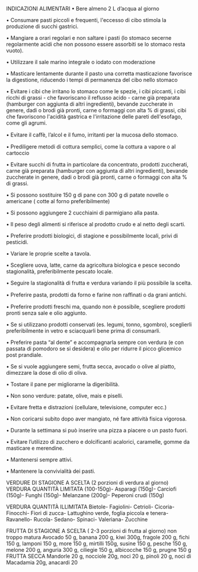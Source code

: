 INDICAZIONI ALIMENTARI
• Bere almeno 2 L d’acqua al giorno

• Consumare pasti piccoli e frequenti, l'eccesso di cibo stimola la produzione di succhi
gastrici.

• Mangiare a orari regolari e non saltare i pasti (lo stomaco secerne regolarmente acidi
che non possono essere assorbiti se lo stomaco resta vuoto).

• Utilizzare il sale marino integrale o iodato con moderazione

• Masticare lentamente durante il pasto una corretta masticazione favorisce la digestione,
riducendo i tempi di permanenza del cibo nello stomaco

• Evitare i cibi che irritano lo stomaco come le spezie, i cibi piccanti, i cibi ricchi di grassi -
che favoriscano il reflusso acido - carne già preparata (hamburger con aggiunta di altri
ingredienti), bevande zuccherate in genere, dadi o brodi già pronti, carne o formaggi
con alta % di grassi, cibi che favoriscono l'acidità gastrica e l'irritazione delle pareti
dell'esofago, come gli agrumi.

• Evitare il caﬀè, l’alcol e il fumo, irritanti per la mucosa dello stomaco.

• Prediligere metodi di cottura semplici, come la cottura a vapore o al cartoccio

• Evitare succhi di frutta in particolare da concentrato, prodotti zuccherati, carne già
preparata (hamburger con aggiunta di altri ingredienti), bevande zuccherate in genere,
dadi o brodi già pronti, carne o formaggi con alta % di grassi.

• Si possono sostituire 150 g di pane con 300 g di patate novelle o americane ( cotte al
forno preferibilmente)

• Si possono aggiungere 2 cucchiaini di parmigiano alla pasta.


• Il peso degli alimenti si riferisce al prodotto crudo e al netto degli scarti.

• Preferire prodotti biologici, di stagione e possibilmente locali, privi di pesticidi.

• Variare le proprie scelte a tavola.

• Scegliere uova, latte, carne da agricoltura biologica e pesce secondo stagionalità,
preferibilmente pescato locale.

• Seguire la stagionalità di frutta e verdura variando il più possibile la scelta.

• Preferire pasta, prodotti da forno e farine non raﬃnati o da grani antichi.

• Preferire prodotti freschi ma, quando non è possibile, scegliere prodotti pronti senza
sale e olio aggiunto.

• Se si utilizzano prodotti conservati (es. legumi, tonno, sgombro), sceglierli
preferibilmente in vetro e sciacquarli bene prima di consumarli.

• Preferire pasta “al dente” e accompagnarla sempre con verdura (e con passata di
pomodoro se si desidera) e olio per ridurre il picco glicemico post prandiale.

• Se si vuole aggiungere semi, frutta secca, avocado o olive al piatto, dimezzare la dose
di olio di oliva.

• Tostare il pane per migliorarne la digeribilità.

• Non sono verdure: patate, olive, mais e piselli.

• Evitare fretta e distrazioni (cellulare, televisione, computer ecc.)

• Non coricarsi subito dopo aver mangiato, né fare attività fisica vigorosa.

• Durante la settimana si può inserire una pizza a piacere o un pasto fuori.

• Evitare l’utilizzo di zucchero e dolcificanti acalorici, caramelle, gomme da masticare e
merendine.

• Mantenersi sempre attivi.

• Mantenere la convivialità dei pasti.

VERDURE DI STAGIONE A SCELTA
(2 porzioni di verdura al giorno)
VERDURA QUANTITÀ LIMITATA (100-150g)-
Asparagi (150g)-
Carciofi (150g)-
Funghi (150g)-
Melanzane (200g)-
Peperoni crudi (150g)

VERDURA QUANTITÀ ILLIMITATA
Bietole-
Fagiolini-
Cetrioli-
Cicoria-
Finocchi-
Fiori di zucca-
Lattughino verde, foglia piccola e tenera-
Ravanello-
Rucola-
Sedano-
Spinaci-
Valeriana-
Zucchine

FRUTTA DI STAGIONE A SCELTA
( 2-3 porzioni di frutta al giorno) non troppo matura
Avocado 50 g, banana 200 g, kiwi 300g, fragole 200 g, fichi 150 g, lamponi 150 g, more
150 g, mirtilli 150g, susine 150 g, pesche 150 g, melone 200 g, anguria 300 g, ciliegie
150 g, albicocche 150 g, prugne 150 g
FRUTTA SECCA
Mandorle 20 g, nocciole 20g, noci 20 g, pinoli 20 g, noci di Macadamia 20g, anacardi 20

